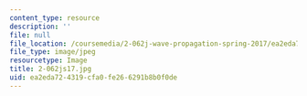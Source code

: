 ```yaml
---
content_type: resource
description: ''
file: null
file_location: /coursemedia/2-062j-wave-propagation-spring-2017/ea2eda724319cfa0fe266291b8b0f0de_2-062js17.jpg
file_type: image/jpeg
resourcetype: Image
title: 2-062js17.jpg
uid: ea2eda72-4319-cfa0-fe26-6291b8b0f0de
---
```

